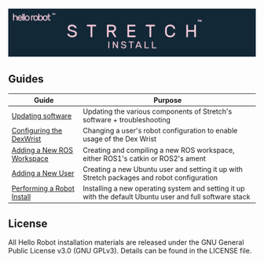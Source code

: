 ![](./images/banner.png)

## Guides

| Guide                                       | Purpose                                                                    |
| ------------------------------------------- | -------------------------------------------------------------------------- |
| [Updating software](./docs/updating_software.md) | Updating the various components of Stretch's software + troubleshooting |
| [Configuring the DexWrist](./docs/add_new_user.md) | Changing a user's robot configuration to enable usage of the Dex Wrist |
| [Adding a New ROS Workspace](./docs/add_new_user.md) | Creating and compiling a new ROS workspace, either ROS1's catkin or ROS2's ament |
| [Adding a New User](./docs/add_new_user.md) | Creating a new Ubuntu user and setting it up with Stretch packages and robot configuration |
| [Performing a Robot Install](./docs/robot_install.md) | Installing a new operating system and setting it up with the default Ubuntu user and full software stack |

## License

All Hello Robot installation materials are released under the GNU General Public License v3.0 (GNU GPLv3). Details can be found in the LICENSE file.
